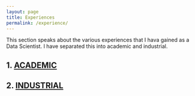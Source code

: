 ```yaml
---
layout: page
title: Experiences
permalink: /experience/
---
```


This section speaks about the various experiences that I hava gained as a Data Scientist. I have separated this into academic and industrial.

## 1. [ACADEMIC](http://www.anirudhkm.com/experience/academic/)  
## 2. [INDUSTRIAL](http://www.anirudhkm.com/experience/industrial/)